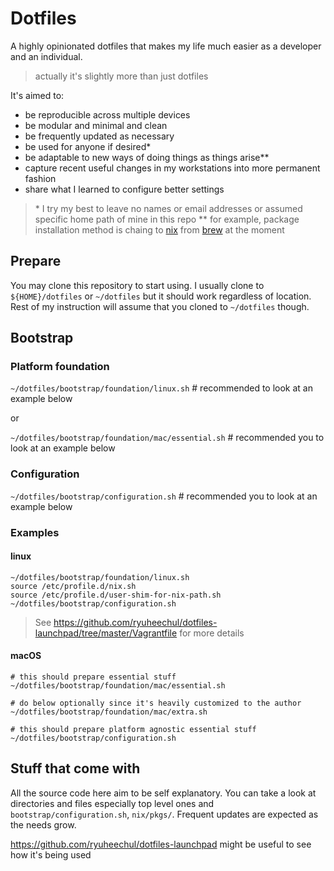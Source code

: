 # Dotfiles

A highly opinionated dotfiles that makes my life much easier as a developer and an individual.
> actually it's slightly more than just dotfiles

It's aimed to:
- be reproducible across multiple devices
- be modular and minimal and clean
- be frequently updated as necessary
- be used for anyone if desired\*
- be adaptable to new ways of doing things as things arise\*\*
- capture recent useful changes in my workstations into more permanent fashion
- share what I learned to configure better settings

> \* I try my best to leave no names or email addresses or assumed specific home path of mine in this repo
> \*\* for example, package installation method is chaing to [nix](https://github.com/NixOS/nix) from [brew](https://brew.sh) at the moment

## Prepare

You may clone this repository to start using.
I usually clone to `${HOME}/dotfiles` or `~/dotfiles` but it should work regardless of location.
Rest of my instruction will assume that you cloned to `~/dotfiles` though.

## Bootstrap

### Platform foundation

`~/dotfiles/bootstrap/foundation/linux.sh` # recommended to look at an example below

or

`~/dotfiles/bootstrap/foundation/mac/essential.sh` # recommended you to look at an example below

### Configuration

`~/dotfiles/bootstrap/configuration.sh` # recommended you to look at an example below


### Examples

#### linux

```
~/dotfiles/bootstrap/foundation/linux.sh
source /etc/profile.d/nix.sh
source /etc/profile.d/user-shim-for-nix-path.sh
~/dotfiles/bootstrap/configuration.sh
```

> See https://github.com/ryuheechul/dotfiles-launchpad/tree/master/Vagrantfile for more details

#### macOS
```
# this should prepare essential stuff
~/dotfiles/bootstrap/foundation/mac/essential.sh

# do below optionally since it's heavily customized to the author
~/dotfiles/bootstrap/foundation/mac/extra.sh

# this should prepare platform agnostic essential stuff
~/dotfiles/bootstrap/configuration.sh
```

## Stuff that come with

All the source code here aim to be self explanatory.
You can take a look at directories and files especially top level ones and `bootstrap/configuration.sh`, `nix/pkgs/`.
Frequent updates are expected as the needs grow.

https://github.com/ryuheechul/dotfiles-launchpad might be useful to see how it's being used
